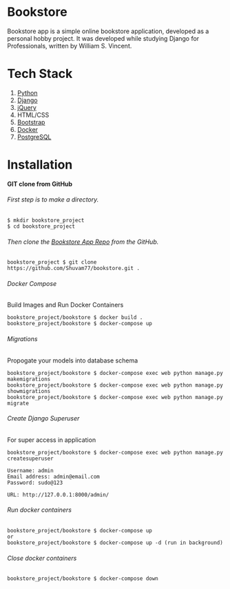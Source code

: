 # Bookstore
Bookstore app is a simple online bookstore application, developed as a personal hobby project. It was developed while studying Django for Professionals, written by William S. Vincent.

# Tech Stack
  1. [Python](https://www.python.org/downloads/)
  2. [Django](https://www.djangoproject.com/)
  3. [jQuery](https://jquery.com/)
  4. HTML/CSS
  5. [Bootstrap](https://getbootstrap.com/)
  6. [Docker](https://www.docker.com/)
  7. [PostgreSQL](https://www.postgresql.org/)
  
 # Installation
 **GIT clone from GitHub**
 
 ###### First step is to make a directory.
 ```
 $ mkdir bookstore_project
 $ cd bookstore_project
 ```
 
 ###### Then clone the [Bookstore App Repo](https://github.com/Shuvam77/bookstore) from the GitHub.
 ```
 bookstore_project $ git clone https://github.com/Shuvam77/bookstore.git .
 ```
 
 ###### Docker Compose
 Build Images and Run Docker Containers
 ```
 bookstore_project/bookstore $ docker build .
 bookstore_project/bookstore $ docker-compose up
 ```
 
 ###### Migrations
 Propogate your models into database schema
 ```
 bookstore_project/bookstore $ docker-compose exec web python manage.py makemigrations
 bookstore_project/bookstore $ docker-compose exec web python manage.py showmigrations
 bookstore_project/bookstore $ docker-compose exec web python manage.py migrate 
 ```
 
 ###### Create Django Superuser
 For super access in application
 ```
 bookstore_project/bookstore $ docker-compose exec web python manage.py createsuperuser
 
 Username: admin
 Email address: admin@email.com
 Password: sudo@123
 
 URL: http://127.0.0.1:8000/admin/
 ```
 
 ###### Run docker containers
 ```
 bookstore_project/bookstore $ docker-compose up
 or
 bookstore_project/bookstore $ docker-compose up -d (run in background)
 ```
 
 ###### Close docker containers
 ```
 bookstore_project/bookstore $ docker-compose down
 ```
 
 
 
 
